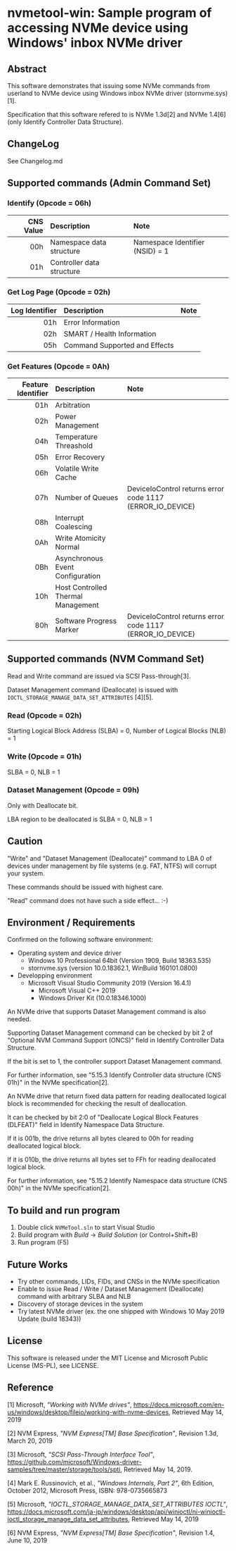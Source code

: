 # nvmetool-win: Sample program of accessing NVMe device using Windows' inbox NVMe driver

## Abstract
This software demonstrates that issuing some NVMe commands from userland to NVMe device using Windows inbox NVMe driver (stornvme.sys)[1].

Specification that this software refered to is NVMe 1.3d[2] and NVMe 1.4[6] (only Identify Controller Data Structure).

## ChangeLog
See Changelog.md

## Supported commands (Admin Command Set)

### Identify (Opcode = 06h)

| CNS Value | Description               | Note                            |
| --------: | :-------------------------|:--------------------------------|
|       00h | Namespace data structure  | Namespace Identifier (NSID) = 1 |
|       01h | Controller data structure |                                 |

### Get Log Page (Opcode = 02h)

| Log Identifier | Description                   | Note |
| -------------: | :---------------------------- |:-----|
|            01h | Error Information             |      |
|            02h | SMART / Health Information    |      |
|            05h | Command Supported and Effects |      |

### Get Features (Opcode = 0Ah)

| Feature Identifier | Description                        | Note                                                      |
| -----------------: | :--------------------------------- |:----------------------------------------------------------|
|                01h | Arbitration                        |                                                           |
|                02h | Power Management                   |                                                           |
|                04h | Temperature Threashold             |                                                           |
|                05h | Error Recovery                     |                                                           |
|                06h | Volatile Write Cache               |                                                           |
|                07h | Number of Queues                   | DeviceIoControl returns error code 1117 (ERROR_IO_DEVICE) |
|                08h | Interrupt Coalescing               |                                                           |
|                0Ah | Write Atomicity Normal             |                                                           |
|                0Bh | Asynchronous Event Configuration   |                                                           |
|                10h | Host Controlled Thermal Management |                                                           |
|                80h | Software Progress Marker           | DeviceIoControl returns error code 1117 (ERROR_IO_DEVICE) |

## Supported commands (NVM Command Set)
Read and Write command are issued via SCSI Pass-through[3].

Dataset Management command (Deallocate) is issued with `IOCTL_STORAGE_MANAGE_DATA_SET_ATTRIBUTES` [4][5].

### Read (Opcode = 02h)

Starting Logical Block Address (SLBA) = 0, Number of Logical Blocks (NLB) = 1

### Write (Opcode = 01h)

SLBA = 0, NLB = 1

### Dataset Management (Opcode = 09h)

Only with Deallocate bit.

LBA region to be deallocated is SLBA = 0, NLB = 1

## Caution
"Write" and "Dataset Management (Deallocate)" command to LBA 0 of devices under management by file systems (e.g. FAT, NTFS) will corrupt your system.

These commands should be issued with highest care.

"Read" command does not have such a side effect... :-) 

## Environment / Requirements
Confirmed on the following software environment:

* Operating system and device driver
  * Windows 10 Professional 64bit (Version 1909, Build 18363.535)
  * stornvme.sys (version 10.0.18362.1, WinBuild 160101.0800)
* Developping environment
  * Microsoft Visual Studio Community 2019 (Version 16.4.1)
    * Microsoft Visual C++ 2019
    * Windows Driver Kit (10.0.18346.1000)

An NVMe drive that supports Dataset Management command is also needed.

Supporting Dataset Management command can be checked by bit 2 of "Optional NVM Command Support (ONCS)" field in Identify Controller Data Structure.

If the bit is set to 1, the controller support Dataset Management command.

For further information, see "5.15.3 Identify Controller data structure (CNS 01h)" in the NVMe specification[2]. 

An NVMe drive that return fixed data pattern for reading deallocated logical block is recommended for checking the result of deallocation.

It can be checked by bit 2:0 of "Deallocate Logical Block Features (DLFEAT)" field in Identify Namespace Data Structure.

If it is 001b, the drive returns all bytes cleared to 00h for reading deallocated logical block.

If it is 010b, the drive returns all bytes set to FFh for reading deallocated logical block.

For further information, see "5.15.2 Identify Namespace data structure (CNS 00h)" in the NVMe specification[2]. 

## To build and run program

1. Double click `NVMeTool.sln` to start Visual Studio
1. Build program with _Build_ -> _Build Solution_ (or Control+Shift+B)
1. Run program (F5)

## Future Works
* Try other commands, LIDs, FIDs, and CNSs in the NVMe specification
* Enable to issue Read / Write / Dataset Management (Deallocate) command with arbitrary SLBA and NLB
* Discovery of storage devices in the system
* Try latest NVMe driver (ex. the one shipped with Windows 10 May 2019 Update (build 18343))

## License
This software is released under the MIT License and Microsoft Public License (MS-PL), see LICENSE.

## Reference
[1] Microsoft, _"Working with NVMe drives"_, https://docs.microsoft.com/en-us/windows/desktop/fileio/working-with-nvme-devices, Retrieved May 14, 2019

[2] NVM Express, _"NVM Express\[TM\] Base Specification"_, Revision 1.3d, March 20, 2019

[3] Microsoft, _"SCSI Pass-Through Interface Tool"_, https://github.com/microsoft/Windows-driver-samples/tree/master/storage/tools/spti, Retrieved May 14, 2019.

[4] Mark E. Russinovich, et al., _"Windows Internals, Part 2"_, 6th Edition, October 2012, Microsoft Press, ISBN: 978-0735665873

[5] Microsoft, _"IOCTL_STORAGE_MANAGE_DATA_SET_ATTRIBUTES IOCTL"_, https://docs.microsoft.com/ja-jp/windows/desktop/api/winioctl/ni-winioctl-ioctl_storage_manage_data_set_attributes, Retrieved May 14, 2019

[6] NVM Express, _"NVM Express\[TM\] Base Specification"_, Revision 1.4, June 10, 2019
